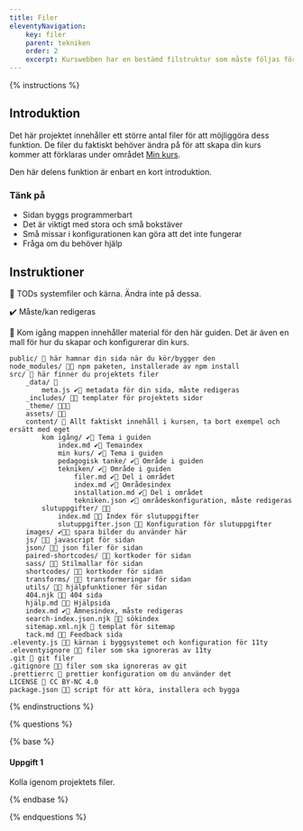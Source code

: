 ```yaml
---
title: Filer
eleventyNavigation:
    key: filer
    parent: tekniken
    order: 2
    excerpt: Kurswebben har en bestämd filstruktur som måste följas för att den ska kunna byggas
---
```



{% instructions %}

## Introduktion

Det här projektet innehåller ett större antal filer för att möjliggöra dess funktion.
De filer du faktiskt behöver ändra på för att skapa din kurs kommer att förklaras under
området [Min kurs](/kom-igang/min-kurs/).

Den här delens funktion är enbart en kort introduktion.

### Tänk på

-   Sidan byggs programmerbart
-   Det är viktigt med stora och små bokstäver
-   Små missar i konfigurationen kan göra att det inte fungerar
-   Fråga om du behöver hjälp

## Instruktioner

🛑 TODs systemfiler och kärna. Ändra inte på dessa.

✔️ Måste/kan redigeras

📁 Kom igång mappen innehåller material för den här guiden. Det är även en
mall för hur du skapar och konfigurerar din kurs.

```shell
public/ 📁 här hamnar din sida när du kör/bygger den
node_modules/ 🛑📁 npm paketen, installerade av npm install
src/ 📁 här finner du projektets filer
    _data/ 📁
        meta.js ✔️🔧 metadata för din sida, måste redigeras
    _includes/ 🛑📁 templater för projektets sidor
    _theme/ 🛑📁🔧
    assets/ 🛑📁
    content/ 📁 Allt faktiskt innehåll i kursen, ta bort exempel och ersätt med eget
        kom igång/ ✔️📁 Tema i guiden
            index.md ✔️📝 Temaindex
            min kurs/ ✔️📁 Tema i guiden
            pedagogisk tanke/ ✔️📁 Område i guiden
            tekniken/ ✔️📁 Område i guiden
                filer.md ✔️📝 Del i området
                index.md ✔️📝 Områdesindex
                installation.md ✔️📝 Del i området
                tekniken.json ✔️🔧 områdeskonfiguration, måste redigeras
        slutuppgifter/ 🛑📁
            index.md 🛑📝 Index för slutuppgifter
            slutuppgifter.json 🛑🔧 Konfiguration för slutuppgifter
    images/ ✔️📁🍱 spara bilder du använder här
    js/ 🛑📁 javascript för sidan
    json/ 🛑📁 json filer för sidan
    paired-shortcodes/ 🛑📁 kortkoder för sidan
    sass/ 🛑💄 Stilmallar för sidan
    shortcodes/ 🛑📁 kortkoder för sidan
    transforms/ 🛑📁 transformeringar för sidan
    utils/ 🛑📁 hjälpfunktioner för sidan
    404.njk 🛑📝 404 sida
    hjälp.md 🛑📝 Hjälpsida
    index.md ✔️📝 Ämnesindex, måste redigeras
    search-index.json.njk 🛑📝 sökindex
    sitemap.xml.njk 🛑 templat för sitemap
    tack.md 🛑📝 Feedback sida
.eleventy.js 🛑🔧 kärnan i byggsystemet och konfiguration för 11ty
.eleventyignore 🛑🙈 filer som ska ignoreras av 11ty
.git 🛑 git filer
.gitignore 🛑🙈 filer som ska ignoreras av git
.prettierrc 🔧 prettier konfiguration om du använder det
LICENSE 📄 CC BY-NC 4.0
package.json 🛑🔨 script för att köra, installera och bygga
```

{% endinstructions %}


{% questions %}

{% base %}

#### Uppgift 1

Kolla igenom projektets filer.

{% endbase %}

{% endquestions %}